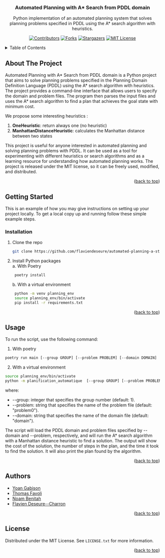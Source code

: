 <a name="readme-top"></a>


<br />
<div align="center">
  <h3 align="center">Automated Planning with A* Search from PDDL domain </h3>
  <p align="center">
    Python implementation of an automated planning system that solves planning problems specified in PDDL using the A* search algorithm with heuristics.
    <br />
     
    
[![Contributors][contributors-shield]][contributors-url]
[![Forks][forks-shield]][forks-url]
[![Stargazers][stars-shield]][stars-url]
[![MIT License][license-shield]][license-url]
    
  </p>
</div>

<details>
  <summary>Table of Contents</summary>
  <ol>
    <li>
      <a href="#about-the-project">About The Project</a>
    </li>
    <li>
      <a href="#getting-started">Getting Started</a>
      <ul>
        <li><a href="#installation">Installation</a></li>
      </ul>
    </li>
    <li><a href="#usage">Usage</a></li>
    <li><a href="#authors">Authors</a></li>
    <li><a href="#license">License</a></li>
  </ol>
</details>



## About The Project
Automated Planning with A* Search from PDDL domain is a Python project that aims to solve planning problems specified in the Planning Domain Definition Language (PDDL) using the A* search algorithm with heuristics. The project provides a command-line interface that allows users to specify the domain and problem files. The program then parses the input files and uses the A* search algorithm to find a plan that achieves the goal state with minimum cost.

We propose some interesting heuristics :
1. **OneHeuristic**: return always one (no heuristic)
2. **ManhattanDistanceHeuristic**: calculates the Manhattan distance between two states

This project is useful for anyone interested in automated planning and solving planning problems with PDDL. It can be used as a tool for experimenting with different heuristics or search algorithms and as a learning resource for understanding how automated planning works. The project is released under the MIT license, so it can be freely used, modified, and distributed.

<p align="right">(<a href="#readme-top">back to top</a>)</p>


## Getting Started

This is an example of how you may give instructions on setting up your project locally.
To get a local copy up and running follow these simple example steps.

### Installation
1. Clone the repo
   ```sh
   git clone https://github.com/flaviendeseure/automated-planning-a-star-pddl.git
   ```
2. Install Python packages  
   a. With Poetry
   ```sh
    poetry install
    ```
   b. With a virtual environment
   ```sh
    python -m venv planning_env
    source planning_env/bin/activate
    pip install -r requirements.txt
    ```

<p align="right">(<a href="#readme-top">back to top</a>)</p>



## Usage
To run the script, use the following command:

1. With poetry
```sh
poetry run main [--group GROUP] [--problem PROBLEM] [--domain DOMAIN]
``` 

2. With a virtual environment
```sh
source planning_env/bin/activate
python -m planification_automatique  [--group GROUP] [--problem PROBLEM] [--domain DOMAIN]
```

where:  
- --group: integer that specifies the group number (default: 1).
- --problem: string that specifies the name of the problem file (default: "problem0").
- --domain: string that specifies the name of the domain file (default: "domain").  
  
The script will load the PDDL domain and problem files specified by --domain and --problem, respectively, and will run the A* search algorithm with a Manhattan distance heuristic to find a solution. The output will show the cost of the solution, the number of steps in the plan, and the time it took to find the solution. It will also print the plan found by the algorithm.

<p align="right">(<a href="#readme-top">back to top</a>)</p>


## Authors
- [Yoan Gabison](https://github.com/YoanGab)
- [Thomas Favoli](https://github.com/tf83f)
- [Noam Benitah](https://github.com/NoamBenitah)
- [Flavien Deseure--Charron](https://github.com/flaviendeseure)

<p align="right">(<a href="#readme-top">back to top</a>)</p>


## License
Distributed under the MIT License. See `LICENSE.txt` for more information.

<p align="right">(<a href="#readme-top">back to top</a>)</p>



[contributors-shield]: https://img.shields.io/github/contributors/flaviendeseure/automated-planning-a-star-pddl.svg?style=for-the-badge
[contributors-url]: https://github.com/flaviendeseure/automated-planning-a-star-pddl/graphs/contributors
[forks-shield]: https://img.shields.io/github/forks/flaviendeseure/automated-planning-a-star-pddl.svg?style=for-the-badge
[forks-url]: https://github.com/flaviendeseure/automated-planning-a-star-pddl/network/members
[stars-shield]: https://img.shields.io/github/stars/flaviendeseure/automated-planning-a-star-pddl.svg?style=for-the-badge
[stars-url]: https://github.com/flaviendeseure/automated-planning-a-star-pddl/stargazers
[license-shield]: https://img.shields.io/github/license/flaviendeseure/automated-planning-a-star-pddl.svg?style=for-the-badge
[license-url]: https://github.com/flaviendeseure/automated-planning-a-star-pddl/blob/master/LICENSE.txt
